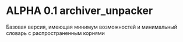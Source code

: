 # ALPHA 0.1 archiver_unpacker
Базовая версия, имеющая минимум возможностей и минимальный словарь с распространенным корнями
